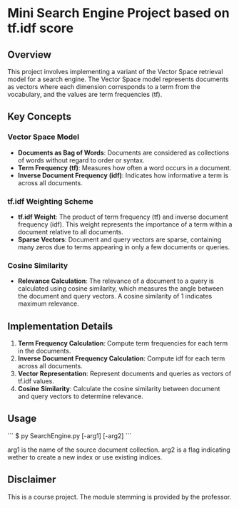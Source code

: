 # Mini Search Engine Project based on tf.idf score

## Overview

This project involves implementing a variant of the Vector Space retrieval model for a search engine. The Vector Space model represents documents as vectors where each dimension corresponds to a term from the vocabulary, and the values are term frequencies (tf).

## Key Concepts

### Vector Space Model
- **Documents as Bag of Words**: Documents are considered as collections of words without regard to order or syntax.
- **Term Frequency (tf)**: Measures how often a word occurs in a document.
- **Inverse Document Frequency (idf)**: Indicates how informative a term is across all documents.

### tf.idf Weighting Scheme
- **tf.idf Weight**: The product of term frequency (tf) and inverse document frequency (idf). This weight represents the importance of a term within a document relative to all documents.
- **Sparse Vectors**: Document and query vectors are sparse, containing many zeros due to terms appearing in only a few documents or queries.

### Cosine Similarity
- **Relevance Calculation**: The relevance of a document to a query is calculated using cosine similarity, which measures the angle between the document and query vectors. A cosine similarity of 1 indicates maximum relevance.

## Implementation Details

1. **Term Frequency Calculation**: Compute term frequencies for each term in the documents.
2. **Inverse Document Frequency Calculation**: Compute idf for each term across all documents.
3. **Vector Representation**: Represent documents and queries as vectors of tf.idf values.
4. **Cosine Similarity**: Calculate the cosine similarity between document and query vectors to determine relevance.

## Usage

\```
$ py SearchEngine.py [-arg1] [-arg2]
\```

arg1 is the name of the source document collection. arg2 is a flag indicating wether to create a new index or use existing indices.

## Disclaimer

This is a course project. The module stemming is provided by the professor.